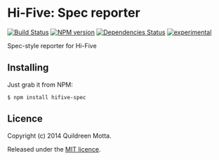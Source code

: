 Hi-Five: Spec reporter
======================

[![Build Status](https://secure.travis-ci.org/hifivejs/hifive-spec.png?branch=master)](https://travis-ci.org/hifivejs/hifive-spec)
[![NPM version](https://badge.fury.io/js/hifive-spec.png)](http://badge.fury.io/js/hifive-spec)
[![Dependencies Status](https://david-dm.org/hifivejs/hifive-spec.png)](https://david-dm.org/hifivejs/hifive-spec)
[![experimental](http://hughsk.github.io/stability-badges/dist/experimental.svg)](http://github.com/hughsk/stability-badges)


Spec-style reporter for Hi-Five


## Installing

Just grab it from NPM:

    $ npm install hifive-spec


## Licence

Copyright (c) 2014 Quildreen Motta.

Released under the [MIT licence](https://github.com/hifivejs/hifive-spec/blob/master/LICENCE).
